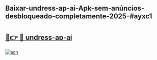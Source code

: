 ## Baixar-undress-ap-ai-Apk-sem-anúncios-desbloqueado-completamente-2025-#ayxc1

# <h2><a href="https://ainizakaria.my?title=undress-ap-ai&ref=22M">🔗👉 🔴 undress-ap-ai</a></h2>

[![acn](https://github.com/user-attachments/assets/0f9c940e-d8b0-45ae-aac7-cd30a18b3e1c)](https://ainizakaria.my?title=undress-ap-ai&ref=22M)

